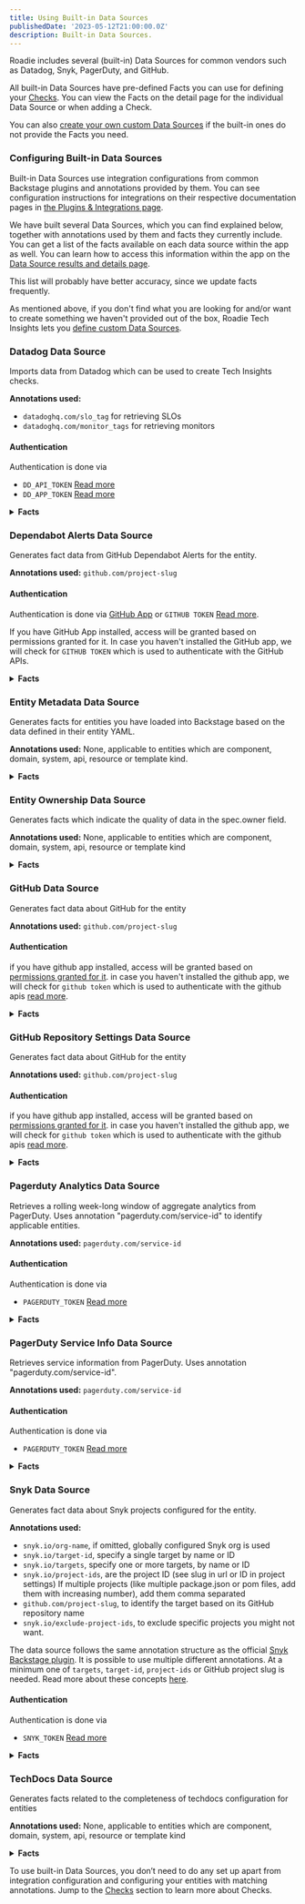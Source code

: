 ```yaml
---
title: Using Built-in Data Sources
publishedDate: '2023-05-12T21:00:00.0Z'
description: Built-in Data Sources.
---
```


Roadie includes several (built-in) Data Sources for common vendors such as Datadog, Snyk, PagerDuty, and GitHub.

All built-in Data Sources have pre-defined Facts you can use for defining your [Checks](/docs/tech-insights/checks/). You can view the
Facts on the detail page for the individual Data Source or when adding a Check.

You can also [create your own custom Data Sources](/docs/tech-insights/define-custom-data-sources/) if the built-in ones do not provide
the Facts you need.

### Configuring Built-in Data Sources

Built-in Data Sources use integration configurations from common Backstage plugins and annotations provided by them. You
can see configuration instructions for integrations on their respective documentation pages
in [the Plugins & Integrations page](/docs/integrations/).

We have built several Data Sources, which you can find explained below, together with annotations used by them and facts
they currently include. You can get a list of the facts available on each data source within the app as well. You can
learn how to access this information within the app on
the [Data Source results and details page](/docs/tech-insights/data-source-details/).

This list will probably have better accuracy, since we update facts frequently.

As mentioned above, if you don't find what you are looking for and/or want to create something we haven't provided out of the
box, Roadie Tech Insights lets you [define custom Data Sources](/docs/tech-insights/define-custom-data-sources/).

### Datadog Data Source

Imports data from Datadog which can be used to create Tech Insights checks.

**Annotations used:**

- `datadoghq.com/slo_tag` for retrieving SLOs
- `datadoghq.com/monitor_tags` for retrieving monitors

#### Authentication

Authentication is done via

- `DD_API_TOKEN` [Read more](https://docs.datadoghq.com/api/latest/)
- `DD_APP_TOKEN` [Read more](https://docs.datadoghq.com/api/latest/)

<details>
<summary><b> Facts </b></summary>

| Name          | Description                                                                             |
| ------------- | --------------------------------------------------------------------------------------- |
| Slo Count     | Number of SLOs configured in datadog matched based on the annotated tag                 |
| Monitor Count | Number of monitors configured in datadog with tags matching the monitor_tags annotation |

</details>

### Dependabot Alerts Data Source

Generates fact data from GitHub Dependabot Alerts for the entity.

**Annotations used:** `github.com/project-slug`

#### Authentication

Authentication is done via [GitHub App](/docs/getting-started/adding-a-catalog-item/) or
`GITHUB TOKEN` [Read more](/docs/integrations/github-token/).

If you have GitHub App installed, access will be granted based on permissions granted for it. In case you haven't
installed the GitHub app, we will check for `GITHUB TOKEN` which is used to authenticate with the GitHub APIs.

<details>
<summary><b> Facts </b></summary>

| Name                                | Description                                                                               |
| ----------------------------------- | ----------------------------------------------------------------------------------------- |
| Open Alerts                         | Number of Dependabot alerts with state "open"                                             |
| Dismissed Alerts                    | Number of Dependabot alerts with state "dismissed"                                        |
| Dismissed Without Reason Alerts     | Number of Dependabot alerts with state "dismissed" that don\'t have dismissed_reason set  |
| Dismissed Without Comment Alerts    | Number of Dependabot alerts with state "dismissed" that don\'t have dismissed_comment set |
| Fixed Alerts                        | Number of Dependabot alerts with state "fixed"                                            |
| Open Critical Severity Alerts       | Number of open Dependabot alerts with "critical" severity                                 |
| Open High Severity Alerts           | Number of open Dependabot alerts with "high" severity                                     |
| Open Medium Severity Alerts         | Number of open Dependabot alerts with "medium" severity                                   |
| Open Low Severity Alerts            | Number of open Dependabot alerts with "low" severity                                      |
| Dissmissed Critical Severity Alerts | Number of dismissed Dependabot alerts with "critical" severity                            |
| Dissmissed High Severity Alerts     | Number of dismissed Dependabot alerts with "high" severity                                |
| Dissmissed Medium Severity Alerts   | Number of dismissed Dependabot alerts with "medium" severity                              |
| Dissmissed Low Severity Alerts      | Number of dismissed Dependabot alerts with "low" severity                                 |
| Fixed Critical Severity Alerts      | Number of fixed Dependabot alerts with "critical" severity                                |
| Fixed High Severity Alerts          | Number of fixed Dependabot alerts with "high" severity                                    |
| Fixed Medium Severity Alerts        | Number of fixed Dependabot alerts with "medium" severity                                  |
| Fixed Low Severity Alerts           | Number of fixed Dependabot alerts with "low" severity                                     |
| Oldest Open Alert Publish Date      | Oldest alert publish date with state "open"                                               |
| Oldest Open Alert Update Date       | Oldest alert update date with state "open"                                                |

</details>

### Entity Metadata Data Source

Generates facts for entities you have loaded into Backstage based on the data defined in their entity YAML.

**Annotations used:** None, applicable to entities which are component, domain, system, api, resource or template kind.

<details>
<summary> <b>Facts</b> </summary>

| Name                | Description                                 |
| ------------------- | ------------------------------------------- |
| Has Title           | The entity has a title in metadata          |
| Has Description     | The entity has a description in metadata    |
| Has Relationship    | Has relationships defined to other entities |
| Has Tags            | The entity has tags in metadata             |
| Kind                | The entity kind                             |
| Name                | The entity name                             |
| Namespace           | The entity namespace                        |
| Title               | The entity title                            |
| Description         | The entity description                      |
| Type                | The entity type                             |
| Lifecycle           | The entity lifecycle                        |
| GitHub Project Slug | The entity's Github project slug            |
| Tags                | The entity's tags                           |
| Owner               | The entity owner                            |
| Annotation Keys     | The entity annotation keys                  |
| Label Keys          | The entity label keys                       |
| Link Urls           | Links urls associated with the entity       |

</details>

### Entity Ownership Data Source

Generates facts which indicate the quality of data in the spec.owner field.

**Annotations used:** None, applicable to entities which are component, domain, system, api, resource or template kind

<details>
<summary> <b>Facts</b> </summary>

| Name             | Description                                                                                     |
| ---------------- | ----------------------------------------------------------------------------------------------- |
| Has Owner        | The spec.owner field is set                                                                     |
| Has Group Owner  | The spec.owner field is set and refers to a group                                               |
| Has Relationship | Has relationships defined to other entities                                                     |
| Owner            | The entity owner                                                                                |
| System           | The system that the entity belongs to                                                           |
| Depends On       | An array of entity references to the components and resources that the entity depends on        |
| Dependency of    | An array of entity references to the components and resources that the resource is a dependency |
| Consumes APIs    | An array of entity references to the APIs that are consumed by the entity                       |
| Provides APIs    | An array of entity references to the APIs that are provided by the entity                       |
| Subcomponent Of  | An entity reference to another component of which the entity is a part                          |

</details>

### GitHub Data Source

Generates fact data about GitHub for the entity

**Annotations used:** `github.com/project-slug`

#### Authentication

if you have github app installed, access will be granted based
on [permissions granted for it](/docs/details/github-app-permissions/). in case you haven't installed the github app, we
will check for `github token` which is used to authenticate with the github
apis [read more](/docs/integrations/github-token/).

<details>
<summary><b> Facts </b> </summary>

| Name                                    | Description                                           |
| --------------------------------------- | ----------------------------------------------------- |
| Amount Of Open Pull Requests            | Number of GitHub open pull requests for this entity   |
| Amount Of Pull Requests                 | Number of all GitHub pull requests for this entity    |
| Amount Of Merged Pull Requests          | Number of merged GitHub pull requests for this entity |
| Amount Of Open Issues                   | Number of open issues for this entity                 |
| Amount Of Closed Issues                 | Number of closed issues for this entity               |
| Amount Of Issues                        | Total number of issues for this entity                |
| Languages                               | A set of languages used in this entity                |
| Collaborators                           | A set of collaborators for this entity                |
| Amount Of Collaborators                 | Number of collaborators for this entity               |
| Merged PR Percentage                    | Percentage of merged pull requests for this entity    |
| Average Time Until Merge                | Average merge time for the last 100 PRs (in hours)    |
| Average time Until Merged PR Last Month | Average merge time for the last month (in hours)      |
| Amount Of Merged PR Last Month          | Number of pull requests merged last month             |
| Amount Of Closed Issues Last Month      | Number of closed issues for the last month            |
| Latest Merged PR Author                 | Author of the last merged pull request                |
| Latest Merged PR Title                  | Title of the last merged pull request                 |

</details>

### GitHub Repository Settings Data Source

Generates fact data about GitHub for the entity

**Annotations used:** `github.com/project-slug`

#### Authentication

if you have github app installed, access will be granted based
on [permissions granted for it](/docs/details/github-app-permissions/). in case you haven't installed the github app, we
will check for `github token` which is used to authenticate with the github
apis [read more](/docs/integrations/github-token/).

<details>
<summary><b> Facts </b> </summary>

| Name                            | Description                                        |
| ------------------------------- | -------------------------------------------------- |
| Branch Protection               | Branch protection is enabled on the default branch |
| Enforce Admins                  | Default branch is admin enforced                   |
| Allow Deletions                 | Default branch allows deletions                    |
| Required Linear History         | Linear history required                            |
| Allow Force Pushes              | Default branch allows force pushes                 |
| Block Creations                 | Default branch blocks creations                    |
| Required Signatures             | Default branch required signatures                 |
| Dismiss Stale Reviews           | Dismiss stale reviews is enabled                   |
| Require Code Owner Reviews      | Code owner reviews required                        |
| Require Last Push Approval      | Last push approval required                        |
| Required Approving Review Count | Needed count of approved reviews                   |
| Strict Required Status Checks   | Required status checks enabled in strict mode      |
| Uses Codeowners                 | CodeOwners enabled                                 |
| Codeowners Error Count          | Amount of errors in code owners file               |
| Codeowners Has Errors           | Code owners file has errors                        |

</details>

### Pagerduty Analytics Data Source

Retrieves a rolling week-long window of aggregate analytics from PagerDuty. Uses annotation "pagerduty.com/service-id"
to identify applicable entities.

**Annotations used:** `pagerduty.com/service-id`

#### Authentication

Authentication is done via

- `PAGERDUTY_TOKEN` [Read more](/docs/integrations/pagerduty/)

<details>
<summary> <b>Facts</b> </summary>

| Name                              | Description                                                                                                                                                                                                                                                                                                 |
| --------------------------------- | ----------------------------------------------------------------------------------------------------------------------------------------------------------------------------------------------------------------------------------------------------------------------------------------------------------- |
| Mean Assignment Count             | Mean count of instances where responders were assigned an incident (including through reassignment or escalation) or accepted a responder request.                                                                                                                                                          |
| Mean Engaged Seconds              | Mean engaged time across all responders for incidents that match the given filters. Engaged time is measured from the time a user engages with an incident (by acknowledging or accepting a responder request) until the incident is resolved. This may include periods in which the incidents was snoozed. |
| Mean Engaged User Count           | Mean number of users who engaged with an incident. Engaged is defined as acknowledging an incident or accepting a responder request in it.                                                                                                                                                                  |
| Mean Seconds To Engage            | A measure of people response time. This metric measures the time from the first user engagement (acknowledge or responder accept) to the last. This metric is only used for incidents with multiple responders; for incidents with one or no engaged users, this value is null.                             |
| Mean Seconds To First Ack         | Mean time between the start of an incident, and the first responder to acknowledge.                                                                                                                                                                                                                         |
| Mean Seconds To Mobilize          | Mean time between the start of an incident, and the last additional responder to acknowledge. For incidents with one or no engaged users, this value is null.                                                                                                                                               |
| Mean Seconds To Resolve           | Mean time from when an incident was triggered until it was resolved.                                                                                                                                                                                                                                        |
| Total Business Hour Interruptions | Total number of unique interruptions during business hours. Business hour: 8am-6pm Mon-Fri, based on the user’s time zone.                                                                                                                                                                                  |
| Total Engaged Seconds             | Total engaged time across all responders for incidents. Engaged time is measured from the time a user engages with an incident (by acknowledging or accepting a responder request) until the incident is resolved. This may include periods in which the incidents was snoozed.                             |
| Total Escalation count            | Total count of instances where an incident is escalated between responders assigned to an escalation policy.                                                                                                                                                                                                |
| Total Incident count              | The total number of incidents that were created.                                                                                                                                                                                                                                                            |
| Total Off Hour Interruptions      | Total number of unique interruptions during off hours. Off hour: 6pm-10pm Mon-Fri and all day Sat-Sun, based on the user’s time zone.                                                                                                                                                                       |
| Total Sleep Hour Interruptions    | Total number of unique interruptions during sleep hours. Sleep hour: 10pm-8am every day, based on the user’s time zone.                                                                                                                                                                                     |
| Total Snoozed Seconds             | Total number of seconds incidents were snoozed.                                                                                                                                                                                                                                                             |
| Up Time Pct                       | The percentage of time in the defined date range that the service was not interrupted by a major incident.                                                                                                                                                                                                  |

</details>

### PagerDuty Service Info Data Source

Retrieves service information from PagerDuty. Uses annotation "pagerduty.com/service-id".

**Annotations used:** `pagerduty.com/service-id`

#### Authentication

Authentication is done via

- `PAGERDUTY_TOKEN` [Read more](/docs/integrations/pagerduty/)

<details>
<summary> <b>Facts</b> </summary>

| Name                  | Description                                                                                                                                                                                      |
| --------------------- | ------------------------------------------------------------------------------------------------------------------------------------------------------------------------------------------------ |
| Has Scheduled Actions | A Boolean indicating if the service has automatic scheduled actions configured                                                                                                                   |
| Has Description       | A Boolean indicating if the service has a description                                                                                                                                            |
| Has Support Hours Set | A Boolean indicating if the service has at least one day of the week of support hours assigned to it in PagerDuty                                                                                |
| Has Escalation Policy | A Boolean indicating if the service has escalation policy assigned to it in PagerDuty                                                                                                            |
| Has Teams Assigned    | A Boolean indicating if the service has teams assigned to it in PagerDuty                                                                                                                        |
| Alert Creation Type   | Alert creation type of the service. Determines whether a service creates only incidents, or both alerts and incidents. Applicable values are "create_incidents" or "create_alerts_and_incidents" |
| Integration Types     | A set of integration types configured for the service                                                                                                                                            |
| Latest Incident       | Creation Datetime of the latest incident for the service. Defaults to Epoch 0                                                                                                                    |

</details>

### Snyk Data Source

Generates fact data about Snyk projects configured for the entity.

**Annotations used:**

- `snyk.io/org-name`, if omitted, globally configured Snyk org is used
- `snyk.io/target-id`, specify a single target by name or ID
- `snyk.io/targets`, specify one or more targets, by name or ID
- `snyk.io/project-ids`, are the project ID (see slug in url or ID in project settings) If multiple projects (like
  multiple package.json or pom files, add them with increasing number), add them comma separated
- `github.com/project-slug`, to identify the target based on its GitHub repository name
- `snyk.io/exclude-project-ids`, to exclude specific projects you might not want.

The data source follows the same annotation structure as the
official [Snyk Backstage plugin](https://github.com/snyk-tech-services/backstage-plugin-snyk#getting-started). It is
possible to use multiple different annotations. At a minimum one of `targets`, `target-id`, `project-ids` or GitHub
project slug is needed. Read more about these
concepts [here](https://docs.snyk.io/snyk-admin/introduction-to-snyk-projects).

#### Authentication

Authentication is done via

- `SNYK_TOKEN` [Read more](/docs/integrations/snyk/)

<details>
<summary> <b>Facts</b> </summary>

| Name                                   | Description                                                                                                                      |
| -------------------------------------- | -------------------------------------------------------------------------------------------------------------------------------- |
| Amount of Projects                     | Number of Snyk projects configured for this entity                                                                               |
| Test Frequencies                       | A collection of test frequencies configured for the projects of the entity. Individual values can be 'daily', 'weekly or 'never' |
| Monitored Statuses                     | A collection of monitored statuses for the projects of the entity. Individual values can be either true or false                 |
| Total Dependencies                     | Sum of all dependencies across all Snyk projects for this entity                                                                 |
| Low Severity Issue Count               | Sum of all low severity issues across all Snyk projects for this entity                                                          |
| Medium Severity Issue Count            | Sum of all medium severity issues across all Snyk projects for this entity                                                       |
| High Severity Issue Count              | Sum of all high severity issues across all Snyk projects for this entity                                                         |
| Critical Severity Issue Count Incident | Sum of all critical severity issues across all Snyk projects for this entity                                                     |
| Last Tested Date                       | Latest test timestamp of any Snyk project configured for this entity                                                             |
| Tags                                   | A collection of tags for the projects of the entity. Stored as "key=value" strings                                               |
| Criticality Attributes                 | A collection of attributes under "criticality" key for the projects of the entity                                                |
| Environment Attributes                 | A collection of attributes under "environment" key for the projects of the entity                                                |
| Lifecycle Attributes                   | A collection of attributes under "lifecycle" key for the projects of the entity                                                  |

</details>

### TechDocs Data Source

Generates facts related to the completeness of techdocs configuration for entities

**Annotations used:** None, applicable to entities which are component, domain, system, api, resource or template kind

<details>
<summary> <b>Facts</b> </summary>

| Name                                     | Description                                    |
| ---------------------------------------- | ---------------------------------------------- |
| Has Annotation Backstage Io Techdocs Ref | The entity has a TechDocs reference annotation |

</details>

To use built-in Data Sources, you don’t need to do any set up apart from integration configuration and configuring your
entities with matching annotations. Jump to the [Checks](../checks/) section to learn more about Checks.
